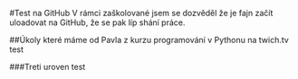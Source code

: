#Test na GitHub
V rámci zaškolované jsem se dozvěděl že je fajn začít uloadovat na GitHub, že se pak líp shání práce.


##Úkoly které máme od Pavla z kurzu programování v Pythonu na twich.tv
test


###Treti uroven
test